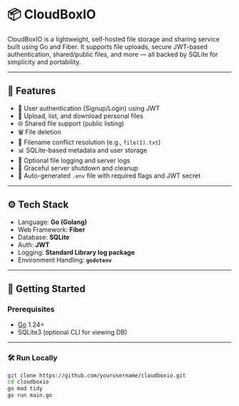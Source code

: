 # 📦 CloudBoxIO

CloudBoxIO is a lightweight, self-hosted file storage and sharing service built using Go and Fiber. It supports file uploads, secure JWT-based authentication, shared/public files, and more — all backed by SQLite for simplicity and portability.

---

## 🚀 Features

- 🔐 User authentication (Signup/Login) using JWT
- 📁 Upload, list, and download personal files
- 🌐 Shared file support (public listing)
- 🗑️ File deletion
- 🧠 Filename conflict resolution (e.g., `file(1).txt`)
- 📊 SQLite-based metadata and user storage
- 📂 Optional file logging and server logs
- 🧾 Graceful server shutdown and cleanup
- 🧠 Auto-generated `.env` file with required flags and JWT secret

---

## ⚙️ Tech Stack

- Language: **Go (Golang)**
- Web Framework: **Fiber**
- Database: **SQLite**
- Auth: **JWT**
- Logging: **Standard Library log package**
- Environment Handling: **`godotenv`**

---

## 🧪 Getting Started

### Prerequisites

- [Go](https://golang.org/doc/install) 1.24+
- SQLite3 (optional CLI for viewing DB)

---

### 🛠️ Run Locally

```bash
git clone https://github.com/yourusername/cloudboxio.git
cd cloudboxio
go mod tidy
go run main.go
